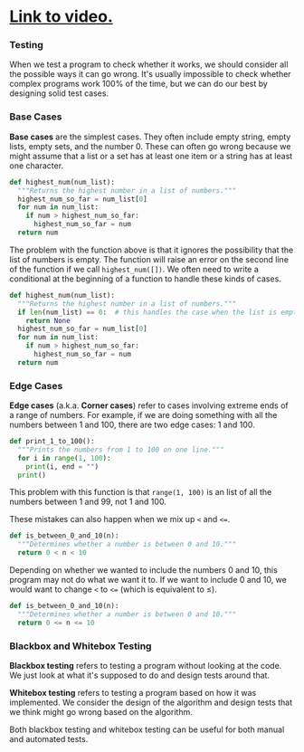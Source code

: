 # [Link to video.](https://www.youtube.com/watch?v=fjH0NI7Wg28&list=PLVD25niNi0Bm4sxSLHOMjqB7ZTPb7Bjxf&index=11)

### Testing

When we test a program to check whether it works, we should consider all the possible ways it can go wrong. It's usually impossible to check whether complex programs work 100% of the time, but we can do our best by designing solid test cases.

### Base Cases

**Base cases** are the simplest cases. They often include empty string, empty lists, empty sets, and the number 0. These can often go wrong because we might assume that a list or a set has at least one item or a string has at least one character.

```python
def highest_num(num_list):
  """Returns the highest number in a list of numbers."""
  highest_num_so_far = num_list[0]
  for num in num_list:
    if num > highest_num_so_far:
      highest_num_so_far = num
  return num
```

The problem with the function above is that it ignores the possibility that the list of numbers is empty. The function will raise an error on the second line of the function if we call `highest_num([])`. We often need to write a conditional at the beginning of a function to handle these kinds of cases.

```python
def highest_num(num_list):
  """Returns the highest number in a list of numbers."""
  if len(num_list) == 0:  # this handles the case when the list is empty
    return None
  highest_num_so_far = num_list[0]
  for num in num_list:
    if num > highest_num_so_far:
      highest_num_so_far = num
  return num
```


### Edge Cases

**Edge cases** (a.k.a. **Corner cases**) refer to cases involving extreme ends of a range of numbers. For example, if we are doing something with all the numbers between 1 and 100, there are two edge cases: 1 and 100.

```python
def print_1_to_100():
  """Prints the numbers from 1 to 100 on one line."""
  for i in range(1, 100):
    print(i, end = "")
  print()
```

This problem with this function is that `range(1, 100)` is an list of all the numbers between 1 and 99, not 1 and 100. 

These mistakes can also happen when we mix up `<` and `<=`.

```python
def is_between_0_and_10(n):
  """Determines whether a number is between 0 and 10."""
  return 0 < n < 10
```

Depending on whether we wanted to include the numbers 0 and 10, this program may not do what we want it to. If we want to include 0 and 10, we would want to change `<` to `<=` (which is equivalent to ≤).

```python
def is_between_0_and_10(n):
  """Determines whether a number is between 0 and 10."""
  return 0 <= n <= 10
```

### Blackbox and Whitebox Testing

**Blackbox testing** refers to testing a program without looking at the code. We just look at what it's supposed to do and design tests around that.

**Whitebox testing** refers to testing a program based on how it was implemented. We consider the design of the algorithm and design tests that we think might go wrong based on the algorithm.

Both blackbox testing and whitebox testing can be useful for both manual and automated tests.
